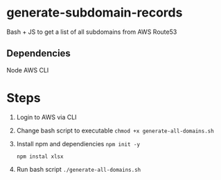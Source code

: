 # generate-subdomain-records

Bash + JS to get a list of all subdomains from AWS Route53

## Dependencies
Node
AWS CLI

# Steps

1. Login to AWS via CLI
2. Change bash script to executable
   ```chmod +x generate-all-domains.sh```
3. Install npm and dependiencies
   ```npm init -y```
   
   ```npm instal xlsx```
5. Run bash script
   ```./generate-all-domains.sh```
